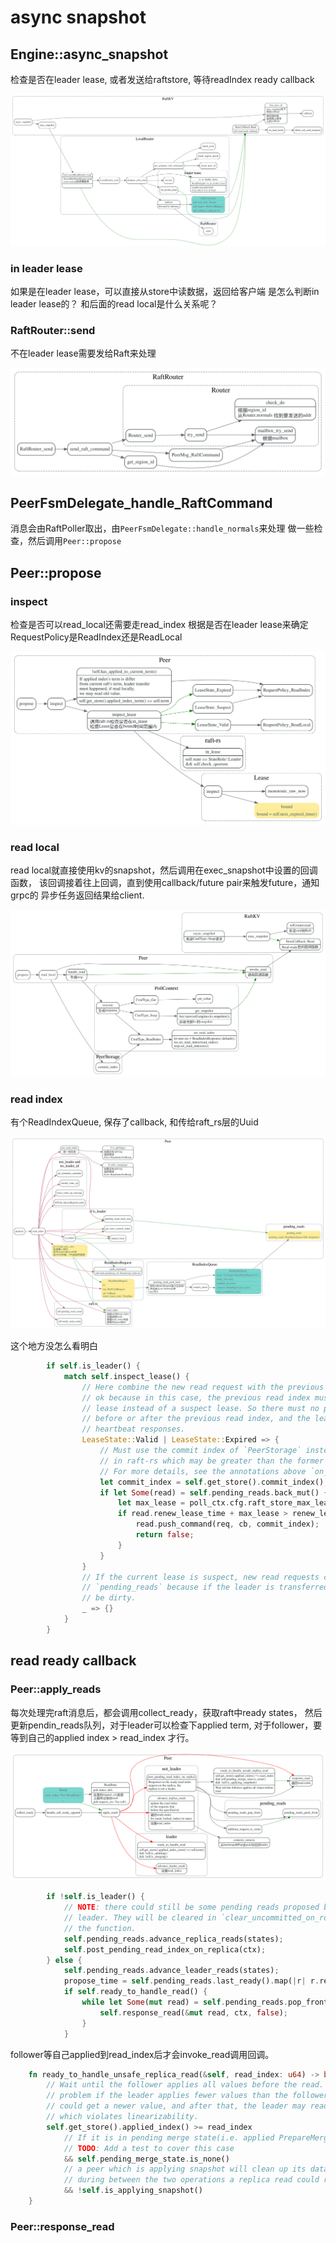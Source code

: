# async snapshot


## Engine::async_snapshot

检查是否在leader lease, 或者发送给raftstore, 等待readIndex ready callback

![](./dot/tikv-raftkv-async-snapshot.svg)

### in leader lease

如果是在leader lease，可以直接从store中读数据，返回给客户端
是怎么判断in leader lease的？
和后面的read local是什么关系呢？


### RaftRouter::send

不在leader lease需要发给Raft来处理

![](./dot/RaftRouter_send.svg)


## PeerFsmDelegate_handle_RaftCommand

消息会由RaftPoller取出，由`PeerFsmDelegate::handle_normals`来处理
做一些检查，然后调用`Peer::propose`

## Peer::propose

### inspect

检查是否可以read_local还需要走read_index
根据是否在leader lease来确定RequestPolicy是ReadIndex还是ReadLocal

![](./dot/peer_inspect.svg)

### read local

read local就直接使用kv的snapshot，然后调用在exec_snapshot中设置的回调函数，
该回调接着往上回调，直到使用callback/future pair来触发future，通知grpc的
异步任务返回结果给client.

![](./dot/tikv-peer-read-local.svg)


### read index

有个ReadIndexQueue, 保存了callback, 和传给raft_rs层的Uuid

![](./dot/tikv-rawnode-read-indx.svg)


这个地方没怎么看明白

```rust
        if self.is_leader() {
            match self.inspect_lease() {
                // Here combine the new read request with the previous one even if the lease expired is
                // ok because in this case, the previous read index must be sent out with a valid
                // lease instead of a suspect lease. So there must no pending transfer-leader proposals
                // before or after the previous read index, and the lease can be renewed when get
                // heartbeat responses.
                LeaseState::Valid | LeaseState::Expired => {
                    // Must use the commit index of `PeerStorage` instead of the commit index
                    // in raft-rs which may be greater than the former one.
                    // For more details, see the annotations above `on_leader_commit_idx_changed`.
                    let commit_index = self.get_store().commit_index();
                    if let Some(read) = self.pending_reads.back_mut() {
                        let max_lease = poll_ctx.cfg.raft_store_max_leader_lease();
                        if read.renew_lease_time + max_lease > renew_lease_time {
                            read.push_command(req, cb, commit_index);
                            return false;
                        }
                    }
                }
                // If the current lease is suspect, new read requests can't be appended into
                // `pending_reads` because if the leader is transferred, the latest read could
                // be dirty.
                _ => {}
            }
        }
  ```

## read ready callback

### Peer::apply_reads

每次处理完raft消息后，都会调用collect_ready，获取raft中ready states，
然后更新pendin_reads队列，对于leader可以检查下applied term, 
对于follower，要等到自己的applied index > read_index 才行。

![](./dot/tikv-apply-reads.svg)


```rust
        if !self.is_leader() {
            // NOTE: there could still be some pending reads proposed by the peer when it was
            // leader. They will be cleared in `clear_uncommitted_on_role_change` later in
            // the function.
            self.pending_reads.advance_replica_reads(states);
            self.post_pending_read_index_on_replica(ctx);
        } else {
            self.pending_reads.advance_leader_reads(states);
            propose_time = self.pending_reads.last_ready().map(|r| r.renew_lease_time);
            if self.ready_to_handle_read() {
                while let Some(mut read) = self.pending_reads.pop_front() {
                    self.response_read(&mut read, ctx, false);
                }
            }
```

follower等自己applied到read_index后才会invoke_read调用回调。

```rust
    fn ready_to_handle_unsafe_replica_read(&self, read_index: u64) -> bool {
        // Wait until the follower applies all values before the read. There is still a
        // problem if the leader applies fewer values than the follower, the follower read
        // could get a newer value, and after that, the leader may read a stale value,
        // which violates linearizability.
        self.get_store().applied_index() >= read_index
            // If it is in pending merge state(i.e. applied PrepareMerge), the data may be stale.
            // TODO: Add a test to cover this case
            && self.pending_merge_state.is_none()
            // a peer which is applying snapshot will clean up its data and ingest a snapshot file,
            // during between the two operations a replica read could read empty data.
            && !self.is_applying_snapshot()
    }
```

### Peer::response_read
